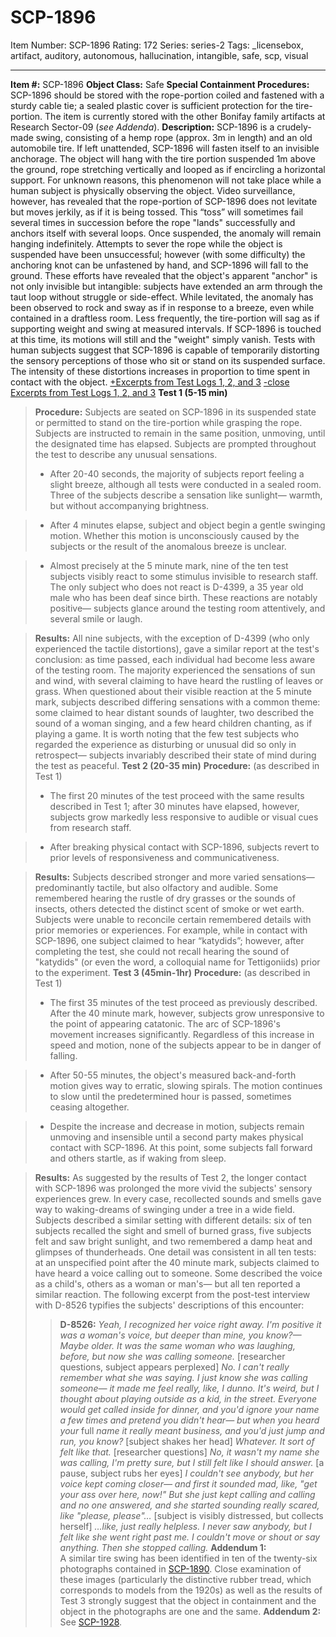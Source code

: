 # SCP-1896
Item Number: SCP-1896
Rating: 172
Series: series-2
Tags: _licensebox, artifact, auditory, autonomous, hallucination, intangible, safe, scp, visual

---

**Item #:** SCP-1896
**Object Class:** Safe
**Special Containment Procedures:** SCP-1896 should be stored with the rope-portion coiled and fastened with a sturdy cable tie; a sealed plastic cover is sufficient protection for the tire-portion. The item is currently stored with the other Bonifay family artifacts at Research Sector-09 (_see Addenda_).
**Description:** SCP-1896 is a crudely-made swing, consisting of a hemp rope (approx. 3m in length) and an old automobile tire.
If left unattended, SCP-1896 will fasten itself to an invisible anchorage. The object will hang with the tire portion suspended 1m above the ground, rope stretching vertically and looped as if encircling a horizontal support.
For unknown reasons, this phenomenon will not take place while a human subject is physically observing the object. Video surveillance, however, has revealed that the rope-portion of SCP-1896 does not levitate but moves jerkily, as if it is being tossed. This “toss” will sometimes fail several times in succession before the rope "lands" successfully and anchors itself with several loops.
Once suspended, the anomaly will remain hanging indefinitely. Attempts to sever the rope while the object is suspended have been unsuccessful; however (with some difficulty) the anchoring knot can be unfastened by hand, and SCP-1896 will fall to the ground. These efforts have revealed that the object's apparent "anchor" is not only invisible but intangible: subjects have extended an arm through the taut loop without struggle or side-effect.
While levitated, the anomaly has been observed to rock and sway as if in response to a breeze, even while contained in a draftless room. Less frequently, the tire-portion will sag as if supporting weight and swing at measured intervals. If SCP-1896 is touched at this time, its motions will still and the "weight" simply vanish.
Tests with human subjects suggest that SCP-1896 is capable of temporarily distorting the sensory perceptions of those who sit or stand on its suspended surface. The intensity of these distortions increases in proportion to time spent in contact with the object.
[+Excerpts from Test Logs 1, 2, and 3](javascript:;)
[-close Excerpts from Test Logs 1, 2, and 3](javascript:;)
**Test 1 (5-15 min)**
> **Procedure:** Subjects are seated on SCP-1896 in its suspended state or permitted to stand on the tire-portion while grasping the rope. Subjects are instructed to remain in the same position, unmoving, until the designated time has elapsed. Subjects are prompted throughout the test to describe any unusual sensations.
>   * After 20-40 seconds, the majority of subjects report feeling a slight breeze, although all tests were conducted in a sealed room. Three of the subjects describe a sensation like sunlight— warmth, but without accompanying brightness.
> 

>   * After 4 minutes elapse, subject and object begin a gentle swinging motion. Whether this motion is unconsciously caused by the subjects or the result of the anomalous breeze is unclear.
> 

>   * Almost precisely at the 5 minute mark, nine of the ten test subjects visibly react to some stimulus invisible to research staff. The only subject who does not react is D-4399, a 35 year old male who has been deaf since birth. These reactions are notably positive— subjects glance around the testing room attentively, and several smile or laugh.
> 

> **Results:** All nine subjects, with the exception of D-4399 (who only experienced the tactile distortions), gave a similar report at the test's conclusion: as time passed, each individual had become less aware of the testing room. The majority experienced the sensations of sun and wind, with several claiming to have heard the rustling of leaves or grass.
> When questioned about their visible reaction at the 5 minute mark, subjects described differing sensations with a common theme: some claimed to hear distant sounds of laughter, two described the sound of a woman singing, and a few heard children chanting, as if playing a game.
> It is worth noting that the few test subjects who regarded the experience as disturbing or unusual did so only in retrospect— subjects invariably described their state of mind during the test as peaceful.
**Test 2 (20-35 min)**
> **Procedure:** (as described in Test 1)
>   * The first 20 minutes of the test proceed with the same results described in Test 1; after 30 minutes have elapsed, however, subjects grow markedly less responsive to audible or visual cues from research staff.
> 

>   * After breaking physical contact with SCP-1896, subjects revert to prior levels of responsiveness and communicativeness.
> 

> **Results:** Subjects described stronger and more varied sensations— predominantly tactile, but also olfactory and audible. Some remembered hearing the rustle of dry grasses or the sounds of insects, others detected the distinct scent of smoke or wet earth.
> Subjects were unable to reconcile certain remembered details with prior memories or experiences. For example, while in contact with SCP-1896, one subject claimed to hear “katydids”; however, after completing the test, she could not recall hearing the sound of "katydids" (or even the word, a colloquial name for Tettigoniids) prior to the experiment.
**Test 3 (45min-1hr)**
> **Procedure:** (as described in Test 1)
>   * The first 35 minutes of the test proceed as previously described. After the 40 minute mark, however, subjects grow unresponsive to the point of appearing catatonic. The arc of SCP-1896's movement increases significantly. Regardless of this increase in speed and motion, none of the subjects appear to be in danger of falling.
> 

>   * After 50-55 minutes, the object's measured back-and-forth motion gives way to erratic, slowing spirals. The motion continues to slow until the predetermined hour is passed, sometimes ceasing altogether.
> 

>   * Despite the increase and decrease in motion, subjects remain unmoving and insensible until a second party makes physical contact with SCP-1896. At this point, some subjects fall forward and others startle, as if waking from sleep.
> 

> **Results:** As suggested by the results of Test 2, the longer contact with SCP-1896 was prolonged the more vivid the subjects' sensory experiences grew. In every case, recollected sounds and smells gave way to waking-dreams of swinging under a tree in a wide field. Subjects described a similar setting with different details: six of ten subjects recalled the sight and smell of burned grass, five subjects felt and saw bright sunlight, and two remembered a damp heat and glimpses of thunderheads.
> One detail was consistent in all ten tests: at an unspecified point after the 40 minute mark, subjects claimed to have heard a voice calling out to someone. Some described the voice as a child's, others as a woman or man's— but all ten reported a similar reaction. The following excerpt from the post-test interview with D-8526 typifies the subjects' descriptions of this encounter:
>> **D-8526:** _Yeah, I recognized her voice right away. I'm positive it was a woman's voice, but deeper than mine, you know?— Maybe older. It was the same woman who was laughing, before, but now she was calling someone._ [researcher questions, subject appears perplexed] _No. I can't really remember what she was saying. I just know she was calling someone— it made me feel really, like, I dunno. It's weird, but I thought about playing outside as a kid, in the street. Everyone would get called inside for dinner, and you'd ignore your name a few times and pretend you didn't hear— but when you heard your_ full _name it really meant business, and you'd just jump and run, you know?_ [subject shakes her head] _Whatever. It sort of felt like that._
>> [researcher questions] _No, it wasn't my name she was calling, I'm pretty sure, but I still felt like I should answer._ [a pause, subject rubs her eyes] _I couldn't see anybody, but her voice kept coming closer— and first it sounded mad, like, "get your ass over here, now!" But she just kept calling and calling and no one answered, and she started sounding really scared, like "please, please"…_ [subject is visibly distressed, but collects herself] _…like, just really helpless. I never saw anybody, but I felt like she went right past me. I couldn't move or shout or say anything. Then she stopped calling._
**Addendum 1:**  
A similar tire swing has been identified in ten of the twenty-six photographs contained in [SCP-1890](/scp-1890). Close examination of these images (particularly the distinctive rubber tread, which corresponds to models from the 1920s) as well as the results of Test 3 strongly suggest that the object in containment and the object in the photographs are one and the same.
**Addendum 2:**  
See [SCP-1928](/scp-1928).